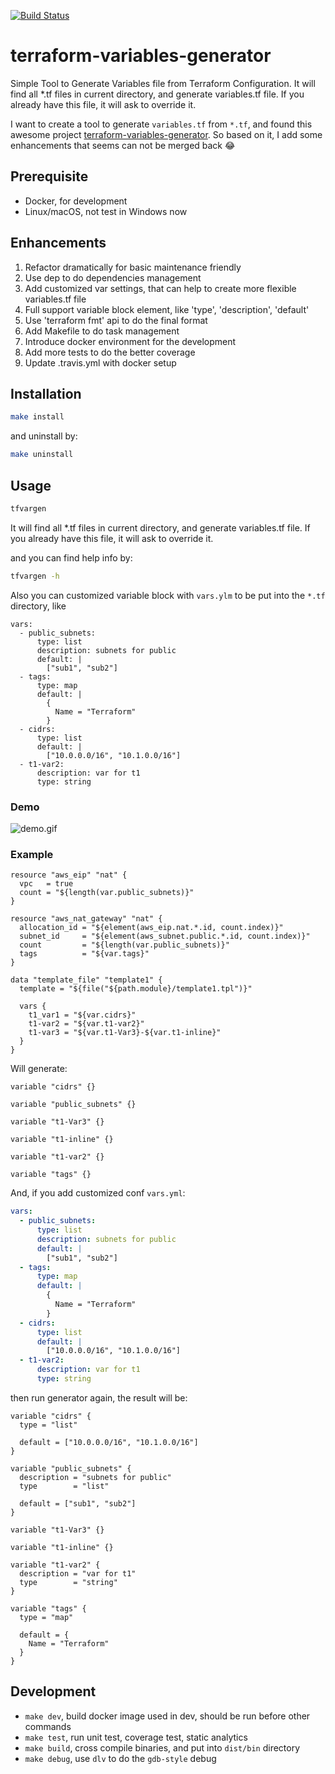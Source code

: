 [![Build Status](https://travis-ci.org/hanks/terraform-variables-generator.svg?branch=master)](https://travis-ci.org/hanks/terraform-variables-generator)

# terraform-variables-generator

Simple Tool to Generate Variables file from Terraform Configuration. It will find all *.tf files in current directory, and generate variables.tf file. If you already have this file, it will ask to override it.

I want to create a tool to generate `variables.tf` from `*.tf`, and found this awesome project [terraform-variables-generator](https://github.com/alexandrst88/terraform-variables-generator).
So based on it, I add some enhancements that seems can not be merged back :joy:

## Prerequisite

* Docker, for development
* Linux/macOS, not test in Windows now

## Enhancements

1. Refactor dramatically for basic maintenance friendly
2. Use dep to do dependencies management
3. Add customized var settings, that can help to create more flexible variables.tf file
4. Full support variable block element, like 'type', 'description', 'default'
5. Use 'terraform fmt' api to do the final format
6. Add Makefile to do task management
7. Introduce docker environment for the development
8. Add more tests to do the better coverage
9. Update .travis.yml with docker setup

## Installation

```bash
make install
```

and uninstall by:

```bash
make uninstall
```

## Usage

```bash
tfvargen
```

It will find all *.tf files in current directory, and generate variables.tf file. If you already have this file, it will ask to override it.

and you can find help info by:

```bash
tfvargen -h
```

Also you can customized variable block with `vars.ylm` to be put into the `*.tf` directory, like

```text
vars:
  - public_subnets:
      type: list
      description: subnets for public
      default: |
        ["sub1", "sub2"]
  - tags:
      type: map
      default: |
        {
          Name = "Terraform"
        }
  - cidrs:
      type: list
      default: |
        ["10.0.0.0/16", "10.1.0.0/16"]
  - t1-var2:
      description: var for t1
      type: string
```

### Demo

![demo.gif](./docs/images/demo.gif)

### Example

```text
resource "aws_eip" "nat" {
  vpc   = true
  count = "${length(var.public_subnets)}"
}

resource "aws_nat_gateway" "nat" {
  allocation_id = "${element(aws_eip.nat.*.id, count.index)}"
  subnet_id     = "${element(aws_subnet.public.*.id, count.index)}"
  count         = "${length(var.public_subnets)}"
  tags          = "${var.tags}"
}

data "template_file" "template1" {
  template = "${file("${path.module}/template1.tpl")}"

  vars {
    t1_var1 = "${var.cidrs}"
    t1-var2 = "${var.t1-var2}"
    t1-var3 = "${var.t1-Var3}-${var.t1-inline}"
  }
}
```

Will generate:

```text
variable "cidrs" {}

variable "public_subnets" {}

variable "t1-Var3" {}

variable "t1-inline" {}

variable "t1-var2" {}

variable "tags" {}
```

And, if you add customized conf `vars.yml`:

```yaml
vars:
  - public_subnets:
      type: list
      description: subnets for public
      default: |
        ["sub1", "sub2"]
  - tags:
      type: map
      default: |
        {
          Name = "Terraform"
        }
  - cidrs:
      type: list
      default: |
        ["10.0.0.0/16", "10.1.0.0/16"]
  - t1-var2:
      description: var for t1
      type: string
```

then run generator again, the result will be:

```text
variable "cidrs" {
  type = "list"

  default = ["10.0.0.0/16", "10.1.0.0/16"]
}

variable "public_subnets" {
  description = "subnets for public"
  type        = "list"

  default = ["sub1", "sub2"]
}

variable "t1-Var3" {}

variable "t1-inline" {}

variable "t1-var2" {
  description = "var for t1"
  type        = "string"
}

variable "tags" {
  type = "map"

  default = {
    Name = "Terraform"
  }
}
```

## Development

* `make dev`, build docker image used in dev, should be run before other commands
* `make test`, run unit test, coverage test, static analytics
* `make build`, cross compile binaries, and put into `dist/bin` directory
* `make debug`, use `dlv` to do the `gdb-style` debug
